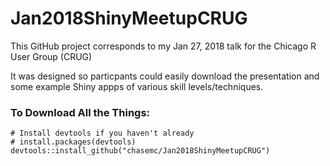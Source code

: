# Jan2018ShinyMeetupCRUG


This GitHub project corresponds to my Jan 27, 2018 talk for the Chicago R User Group (CRUG)

It was designed so particpants could easily download the presentation and some example Shiny appps 
of various skill levels/techniques.


### To Download All the Things:

```{r}
# Install devtools if you haven't already
# install.packages(devtools)
devtools::install_github("chasemc/Jan2018ShinyMeetupCRUG")
```
